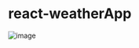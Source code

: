 # react-weatherApp
![image](https://github.com/user-attachments/assets/186cb7c2-8ed2-4bd5-a89e-184f2a9366dd)

